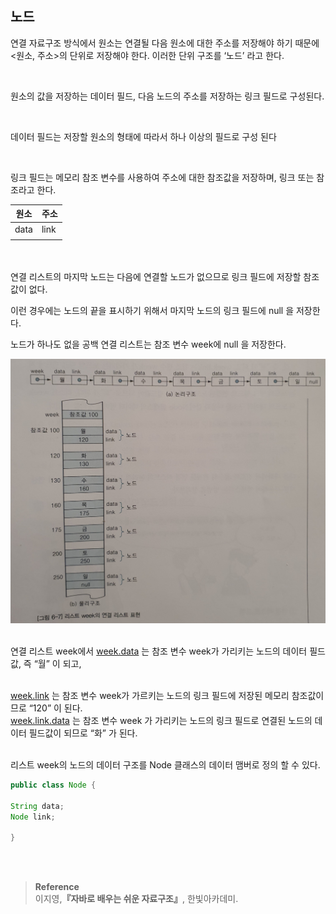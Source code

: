 ## 노드

연결 자료구조 방식에서 원소는 연결될 다음 원소에 대한 주소를 저장해야 하기 때문에<br/> <원소, 주소>의 단위로 저장해야 한다.  이러한 단위 구조를 ‘노드’ 라고 한다.

<br/>

원소의 값을 저장하는 데이터 필드, 다음 노드의 주소를 저장하는 링크 필드로 구성된다.

<br/>

데이터 필드는 저장할 원소의 형태에 따라서 하나 이상의 필드로 구성 된다

<br/>

링크 필드는 메모리 참조 변수를 사용하여 주소에 대한 참조값을 저장하며, 링크 또는 참조라고 한다.

| 원소 | 주소 |
| --- | --- |
| data | link |
|  |  |

<br/><br/>연결 리스트의 마지막 노드는 다음에 연결할 노드가 없으므로 링크 필드에 저장할 참조값이 없다.

이런 경우에는 노드의 끝을 표시하기 위해서 마지막 노드의 링크 필드에 null 을 저장한다.

노드가 하나도 없을 공백 연결 리스트는 참조 변수 week에 null 을 저장한다.

![이미지](/programming/img/연결구조.jpg)



<br/>연결 리스트 week에서 [week.data](http://week.data) 는 참조 변수 week가 가리키는 노드의 데이터 필드값, 즉 “월” 이 되고, 

<br/>[week.link](http://week.link) 는 참조 변수 week가 가르키는 노드의 링크 필드에 저장된 메모리 참조값이므로 “120” 이 된다. <br/>[week.link.data](http://week.link.data) 는 참조 변수 week 가 가리키는 노드의 링크 필드로 연결된 노드의 데이터 필드값이 되므로 “화” 가 된다. 

<br/>리스트 week의 노드의 데이터 구조를 Node 클래스의 데이터 맴버로 정의 할 수 있다.


```java
public class Node {
		
String data;
Node link;

}
```



<br/><br/>

>**Reference**
<br/>이지영,**『**자바로 배우는 쉬운 자료구조**』**, 한빛아카데미.
